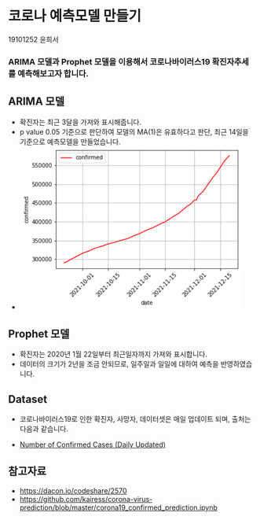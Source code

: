 # 코로나 예측모델 만들기
19101252 윤희서

### ARIMA 모델과 Prophet 모델을 이용해서 코로나바이러스19 확진자추세를 예측해보고자 합니다.

## ARIMA 모델
- 확진자는 최근 3달을 가져와 표시해줍니다.
- p value 0.05 기준으로 판단하여 모델의 MA(1)은 유효하다고 판단, 최근 14일을 기준으로 예측모델을 만들었습니다.
- <img src = "https://github.com/ehrwk/COVID19-prediction/blob/main/Arima.png" width = "450px"></img>

## Prophet 모델
- 확진자는 2020년 1월 22일부터 최근일자까지 가져와 표시합니다.
- 데이터의 크기가 2년을 조금 안되므로, 일주일과 일일에 대하여 예측을 반영하였습니다.

## Dataset
- 코로나바이러스19로 인한 확진자, 사망자, 데이터셋은 매일 업데이트 되며, 출처는 다음과 같습니다. 

- [Number of Confirmed Cases (Daily Updated)](https://raw.githubusercontent.com/datasets/covid-19/master/data/time-series-19-covid-combined.csv)

## 참고자료
- https://dacon.io/codeshare/2570
- https://github.com/kairess/corona-virus-prediction/blob/master/corona19_confirmed_prediction.ipynb
